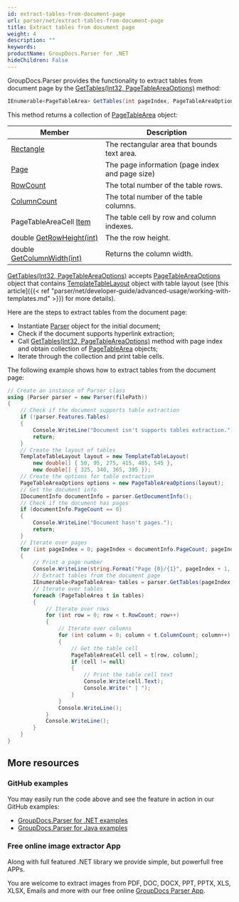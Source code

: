 ```yaml
---
id: extract-tables-from-document-page
url: parser/net/extract-tables-from-document-page
title: Extract tables from document page
weight: 4
description: ""
keywords: 
productName: GroupDocs.Parser for .NET
hideChildren: False
---
```


GroupDocs.Parser provides the functionality to extract tables from document page by the [GetTables(Int32, PageTableAreaOptions)](https://apireference.groupdocs.com/parser/net/groupdocs.parser.parser/gettables/methods/1) method:

```csharp
IEnumerable<PageTableArea> GetTables(int pageIndex, PageTableAreaOptions options);
```

This method returns a collection of [PageTableArea](https://apireference.groupdocs.com/parser/net/groupdocs.parser.data/pagetablearea) object:

| Member                                                       | Description                                     |
| ------------------------------------------------------------ | ----------------------------------------------- |
| [Rectangle](https://apireference.groupdocs.com/net/parser/groupdocs.parser.data/pagearea/properties/rectangle) | The rectangular area that bounds text area.     |
| [Page](https://apireference.groupdocs.com/net/parser/groupdocs.parser.data/pagearea/properties/page) | The page information (page index and page size) |
| [RowCount](https://apireference.groupdocs.com/net/parser/groupdocs.parser.data/pagetablearea/properties/rowcount) | The total number of the table rows.             |
| [ColumnCount](https://apireference.groupdocs.com/net/parser/groupdocs.parser.data/pagetablearea/properties/columncount) | The total number of the table columns.          |
| PageTableAreaCell [Item](https://apireference.groupdocs.com/net/parser/groupdocs.parser.data/pagetablearea/properties/item) | The table cell by row and column indexes.       |
| double [GetRowHeight(int)](https://apireference.groupdocs.com/net/parser/groupdocs.parser.data/pagetablearea/methods/getrowheight) | The the row height.                             |
| double [GetColumnWidth(int)](https://apireference.groupdocs.com/net/parser/groupdocs.parser.data/pagetablearea/methods/getcolumnwidth) | Returns the column width.                       |

[GetTables(Int32, PageTableAreaOptions)](https://apireference.groupdocs.com/parser/net/groupdocs.parser.parser/gettables/methods/1) accepts [PageTableAreaOptions](https://apireference.groupdocs.com/parser/net/groupdocs.parser.options/pagetableareaoptions) object that contains [TemplateTableLayout](https://apireference.groupdocs.com/parser/net/groupdocs.parser.templates/templatetablelayout) object with table layout (see [this article]({{< ref "parser/net/developer-guide/advanced-usage/working-with-templates.md" >}}) for more details).

Here are the steps to extract tables from the document page:

- Instantiate [Parser](https://apireference.groupdocs.com/net/parser/groupdocs.parser/parser) object for the initial document;
- Check if the document supports hyperlink extraction;
- Call [GetTables(Int32, PageTableAreaOptions)](https://apireference.groupdocs.com/parser/net/groupdocs.parser.parser/gettables/methods/1) method with page index and obtain collection of [PageTableArea](https://apireference.groupdocs.com/parser/net/groupdocs.parser.data/pagetablearea) objects;
- Iterate through the collection and print table cells.

The following example shows how to extract tables from the document page:

```csharp
// Create an instance of Parser class
using (Parser parser = new Parser(filePath))
{
    // Check if the document supports table extraction
    if (!parser.Features.Tables)
    {
        Console.WriteLine("Document isn't supports tables extraction.");
        return;
    }
    // Create the layout of tables
    TemplateTableLayout layout = new TemplateTableLayout(
        new double[] { 50, 95, 275, 415, 485, 545 },
        new double[] { 325, 340, 365, 395 });
    // Create the options for table extraction
    PageTableAreaOptions options = new PageTableAreaOptions(layout);
    // Get the document info
    IDocumentInfo documentInfo = parser.GetDocumentInfo();
    // Check if the document has pages
    if (documentInfo.PageCount == 0)
    {
        Console.WriteLine("Document hasn't pages.");
        return;
    }
    // Iterate over pages
    for (int pageIndex = 0; pageIndex < documentInfo.PageCount; pageIndex++)
    {
        // Print a page number 
        Console.WriteLine(string.Format("Page {0}/{1}", pageIndex + 1, documentInfo.PageCount));
        // Extract tables from the document page
        IEnumerable<PageTableArea> tables = parser.GetTables(pageIndex, options);
        // Iterate over tables
        foreach (PageTableArea t in tables)
        {
            // Iterate over rows
            for (int row = 0; row < t.RowCount; row++)
            {
                // Iterate over columns
                for (int column = 0; column < t.ColumnCount; column++)
                {
                    // Get the table cell
                    PageTableAreaCell cell = t[row, column];
                    if (cell != null)
                    {
                        // Print the table cell text
                        Console.Write(cell.Text);
                        Console.Write(" | ");
                    }
                }
                Console.WriteLine();
            }
            Console.WriteLine();
        }
    }
}
```

## More resources

### GitHub examples

You may easily run the code above and see the feature in action in our GitHub examples:

- [GroupDocs.Parser for .NET examples](https://github.com/groupdocs-parser/GroupDocs.Parser-for-.NET)
- [GroupDocs.Parser for Java examples](https://github.com/groupdocs-parser/GroupDocs.Parser-for-Java)

### Free online image extractor App

Along with full featured .NET library we provide simple, but powerfull free APPs.

You are welcome to extract images from PDF, DOC, DOCX, PPT, PPTX, XLS, XLSX, Emails and more with our free online [GroupDocs Parser App](https://products.groupdocs.app/parser).